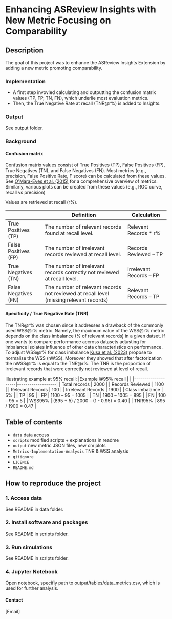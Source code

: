 
# Enhancing ASReview Insights with New Metric Focusing on Comparability
###



## Description
The goal of this project was to enhance the ASReview Insights Extension by adding a new metric promoting comparability.

### Implementation 
- A first step invovled calculating and outputting the confusion matrix values (TP, FP, TN, FN), which underlie most evaluation metrics. 
- Then, the True Negative Rate at recall (TNR@r%) is added to Insights. 

### Output

See output folder.

### Background


#### Confusion matrix

Confusion matrix values consist of True Positives (TP), False Positives (FP), True Negatives (TN), and False Negatives (FN). Most metrics (e.g., precision, False Positive Rate, F score) can be calculated from these values. See [O'Mara-Eves et al. (2015)](https://systematicreviewsjournal.biomedcentral.com/articles/10.1186/2046-4053-4-5) for a comprehensive overview of metrics. Similarly, various plots can be created from these values (e.g., ROC curve, recall vs precision)

Values are retrieved at recall (r%).

|                      | Definition                                                                             | Calculation                     |   
|----------------------|----------------------------------------------------------------------------------------|---------------------------------|
| True Positives (TP)  | The number of relevant records found at recall level.                                  | Relevant Records * r%           |      
| False Positives (FP) | The number of irrelevant records reviewed at recall level.                             | Records Reviewed – TP           |
| True Negatives (TN)  | The number of irrelevant records correctly not reviewed at recall level.               | Irrelevant Records – FP         |  
| False Negatives (FN) | The number of relevant records not reviewed at recall level (missing relevant records) | Relevant Records – TP           | 


#### Specificity / True Negative Rate (TNR) 
 
The TNR@r% was chosen since it addresses a drawback of the commonly used WSS@r% metric. Namely, the maximum value of the WSS@r% metric depends on the class imbalance (% of relevant records) in a given datset. 
If one wants to compare performance accross datasets adjusting for imbalance isolates influence of other data characteristics on performance.
To adjust WSS@r% for class imbalance [Kusa et al. (2023)](https://www.sciencedirect.com/science/article/pii/S2667305323000182) propose to normalise the WSS (nWSS). Moreover they showed that after factorization the nWSS@r% is equal to the TNR@r%.
The TNR is the proportion of irrelevant records that were correctly not reviewed at level of recall.


Illustrating example at 95% recall:
|Example @95% recall     |                   |
|--------------------|-------------------|
| Total records 	 | 2000              |
| Records Reviewed	 | 1100              |
| Relevant Records 	 | 100               |
| Irrelevant Records | 1900              |
| Class imbalance 	 | 5%                |
| TP	             | 95                |
| FP	             | 1100 – 95 = 1005  |
| TN	             | 1900 – 1005 = 895 |
| FN	             | 100 – 95 = 5      |
| WSS95%	         | (895 + 5) / 2000 – (1 - 0.95) = 0.40 |
| TNR95%	         | 895 / 1900 = 0.47 |






## Table of contents

- `data` data access
- `scripts` modified scripts + explanations in readme
- `output` new metric JSON files, new cm plots 
- `Metrics-Implementation-Analysis` TNR & WSS analysis
- `gitignore`
- `LICENCE`
- `README.md`



## How to reproduce the project

### 1. Access data

See README in data folder.


### 2. Install software and packages

See README in scripts folder.

### 3. Run simulations

See README in scripts folder.

### 4. Jupyter Notebook

Open notebook, specifiy path to output/tables/data_metrics.csv, which is used for further analysis.


#### Contact 

[Email]


 


